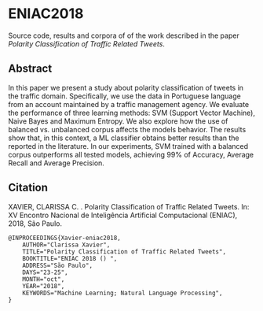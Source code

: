 # ENIAC2018

 Source code, results and corpora of of the work described in the paper _Polarity Classification of Traffic Related Tweets_.

## Abstract
In this paper we present a study about polarity classification of tweets in the traffic domain. Specifically, we use the data in Portuguese language from an account maintained by a traffic management agency. We evaluate the performance of three learning methods: SVM (Support Vector Machine), Naive Bayes and Maximum Entropy. We also explore how the use of balanced vs. unbalanced corpus affects the models behavior. The results show that, in this context, a ML classifier obtains better results than the reported in the literature. In our experiments, SVM trained with a balanced corpus outperforms all tested models, achieving 99% of Accuracy, Average Recall and Average Precision.

## Citation
XAVIER, CLARISSA C. . Polarity Classification of Traffic Related Tweets. In: XV Encontro Nacional de Inteligência Artificial Computacional (ENIAC), 2018, São Paulo. 

```
@INPROCEEDINGS{Xavier-eniac2018,
    AUTHOR="Clarissa Xavier",
    TITLE="Polarity Classification of Traffic Related Tweets",
    BOOKTITLE="ENIAC 2018 () ",
    ADDRESS="São Paulo",
    DAYS="23-25",
    MONTH="oct",
    YEAR="2018",
    KEYWORDS="Machine Learning; Natural Language Processing",
}
```

